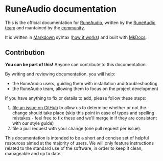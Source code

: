 RuneAudio documentation
======================
This is the official documentation for [RuneAudio](http://www.runeaudio.com/ "RuneAudio"), written by the [RuneAudio team](http://www.runeaudio.com/team/ "RuneAudio team") and mantained by the [community](http://www.runeaudio.com/forum/ "RuneAudio forum").

It is written in [Markdown](http://en.wikipedia.org/wiki/Markdown) syntax ([how it works](http://daringfireball.net/projects/markdown/syntax)) and built with [MkDocs](http://www.mkdocs.org/).

Contribution
-------------------
**You can be part of this!** Anyone can contribute to this documentation.

By writing and reviewing documentation, you will help:

- the RuneAudio users, guiding them with installation and troubleshooting
- the RuneAudio team, allowing them to focus on the project development

If you have anything to fix or details to add, please follow these steps:

1. [file an issue on GitHub](https://github.com/RuneAudio/Docs/issues) to allow us to determine whether or not the change should take place
    (skip this point in case of typos and spelling mistakes - feel free to fix these and we'll merge in if they are consistent with our style guide)
2. file a pull request with your change (one pull request per issue).

This documentation is intended to be a short and concise set of helpful resources aimed at the majority of users. We will only feature instructions related to the standard use of the software, in order to keep it clean, manageable and up to date.
